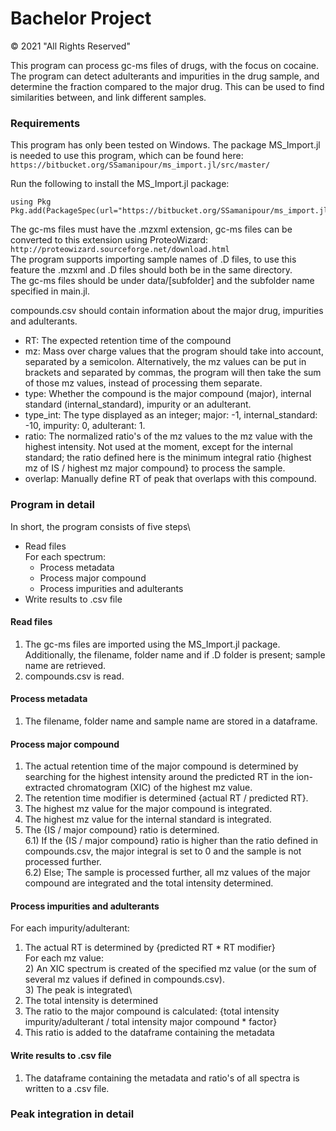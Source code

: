 # Bachelor Project

© 2021 "All Rights Reserved"

This program can process gc-ms files of drugs, with the focus on cocaine. The program can detect adulterants and impurities in the drug sample, and determine the fraction compared to the major drug. This can be used to find similarities between, and link different samples.


### Requirements

This program has only been tested on Windows.
The package MS_Import.jl is needed to use this program, which can be found here: `https://bitbucket.org/SSamanipour/ms_import.jl/src/master/`

Run the following to install the MS_Import.jl package:
```
using Pkg
Pkg.add(PackageSpec(url="https://bitbucket.org/SSamanipour/ms_import.jl/src/master/"))
```

The gc-ms files must have the .mzxml extension, gc-ms files can be converted to this extension using ProteoWizard: `http://proteowizard.sourceforge.net/download.html`\
The program supports importing sample names of .D files, to use this feature the .mzxml and .D files should both be in the same directory.\
The gc-ms files should be under data/[subfolder] and the subfolder name specified in main.jl.

compounds.csv should contain information about the major drug, impurities and adulterants.
- RT: The expected retention time of the compound
- mz: Mass over charge values that the program should take into account, separated by a semicolon. Alternatively, the mz values can be put in brackets and separated by commas, the program will then take the sum of those mz values, instead of processing them separate.
- type: Whether the compound is the major compound (major), internal standard (internal_standard), impurity or an adulterant.
- type_int: The type displayed as an integer; major: -1, internal_standard: -10, impurity: 0, adulterant: 1.
- ratio: The normalized ratio's of the mz values to the mz value with the highest intensity. Not used at the moment, except for the internal standard; the ratio defined here is the minimum integral ratio {highest mz of IS / highest mz major compound} to process the sample.
- overlap: Manually define RT of peak that overlaps with this compound.


### Program in detail

In short, the program consists of five steps\
- Read files\
  For each spectrum:
    - Process metadata
    - Process major compound 
    - Process impurities and adulterants
- Write results to .csv file


#### Read files
1) The gc-ms files are imported using the MS_Import.jl package. Additionally, the filename, folder name and if .D folder is present; sample name are retrieved.
2) compounds.csv is read.

#### Process metadata
1) The filename, folder name and sample name are stored in a dataframe.

#### Process major compound
1) The actual retention time of the major compound is determined by searching for the highest intensity around the predicted RT in the ion-extracted chromatogram (XIC) of the highest mz value.
2) The retention time modifier is determined {actual RT / predicted RT}.
3) The highest mz value for the major compound is integrated.
4) The highest mz value for the internal standard is integrated.
5) The {IS / major compound} ratio is determined.\
6.1) If the {IS / major compound} ratio is higher than the ratio defined in compounds.csv, the major integral is set to 0 and the sample is not processed further.\
6.2) Else; The sample is processed further, all mz values of the major compound are integrated and the total intensity determined.

#### Process impurities and adulterants
For each impurity/adulterant:
  1) The actual RT is determined by {predicted RT * RT modifier}\
  For each mz value:\
    2) An XIC spectrum is created of the specified mz value (or the sum of several mz values if defined in compounds.csv).\
    3) The peak is integrated\
  4) The total intensity is determined
  5) The ratio to the major compound is calculated: {total intensity impurity/adulterant / total intensity major compound * factor}
  6) This ratio is added to the dataframe containing the metadata


#### Write results to .csv file
1) The dataframe containing the metadata and ratio's of all spectra is written to a .csv file.


### Peak integration in detail



